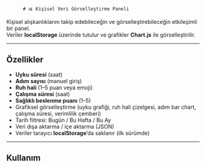 

       
          # 📊 Kişisel Veri Görselleştirme Paneli

Kişisel alışkanlıklarını takip edebileceğin ve görselleştirebileceğin etkileşimli bir panel.  
Veriler **localStorage** üzerinde tutulur ve grafikler **Chart.js** ile görselleştirilir.  

---

## Özellikler

-  **Uyku süresi** (saat)
-  **Adım sayısı** (manuel giriş)
-  **Ruh hali** (1–5 puan veya emoji)
-  **Çalışma süresi** (saat)
-  **Sağlıklı beslenme puanı** (1–5)  
-  Grafiksel görselleştirme (uyku grafiği, ruh hali çizelgesi, adım bar chart, çalışma süresi, verimlilik çemberi)
-  Tarih filtresi: Bugün / Bu Hafta / Bu Ay
-  Veri dışa aktarma / içe aktarma (JSON)
-  Veriler tarayıcı **localStorage**’da saklanır (ilk sürümde)

---

## Kullanım
